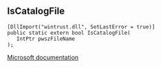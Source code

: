 ## IsCatalogFile

```
[DllImport("wintrust.dll", SetLastError = true)]
public static extern bool IsCatalogFile(
   IntPtr pwszFileName
);
```

[Microsoft documentation](TODO)
